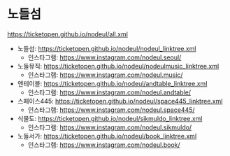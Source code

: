 # 노들섬
https://ticketopen.github.io/nodeul/all.xml
- 노들섬: https://ticketopen.github.io/nodeul/nodeul_linktree.xml
  - 인스타그램: https://www.instagram.com/nodeul.seoul/
- 노들뮤직: https://ticketopen.github.io/nodeul/nodeulmusic_linktree.xml
  - 인스타그램: https://www.instagram.com/nodeul.music/
- 앤테이블: https://ticketopen.github.io/nodeul/andtable_linktree.xml
  - 인스타그램: https://www.instagram.com/nodeul.andtable/
- 스페이스445: https://ticketopen.github.io/nodeul/space445_linktree.xml
  - 인스타그램: https://www.instagram.com/nodeul.space445/
- 식물도: https://ticketopen.github.io/nodeul/sikmuldo_linktree.xml
  - 인스타그램: https://www.instagram.com/nodeul.sikmuldo/
- 노들서가: https://ticketopen.github.io/nodeul/book_linktree.xml
  - 인스타그램: https://www.instagram.com/nodeul.book/
